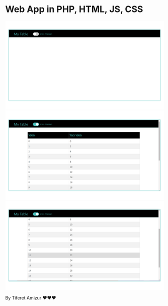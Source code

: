 # Web App in PHP, HTML, JS, CSS
<center><img src="img1.png" /></center>
<center><img src="img2.png" /></center>
<center><img src="img3.png" /></center>

By Tiferet Amizur ❤❤❤